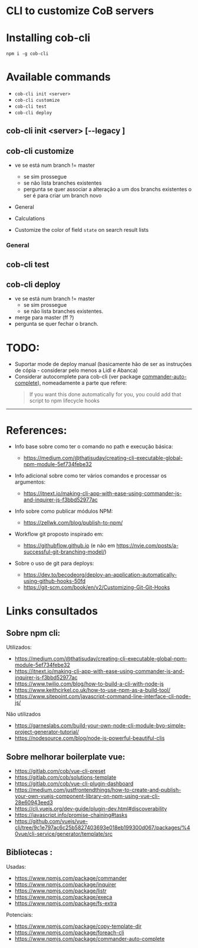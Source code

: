 # CLI to customize CoB servers

# Installing cob-cli
`npm i -g cob-cli`

# Available commands

 * `cob-cli init <server>`
 * `cob-cli customize`
 * `cob-cli test`
 * `cob-cli deploy`

## cob-cli init \<server> [--legacy <folder>]

## cob-cli customize

 * ve se está num branch != master
    * se sim prossegue
    * se não lista branches existentes
    * pergunta se quer associar a alteração a um dos branchs existentes o ser é para criar um branch novo


 * General 
 * Calculations
 * Customize the color of field `state` on search result lists

### General

## cob-cli test

## cob-cli deploy
 * ve se está num branch != master
    * se sim prossegue
    * se não lista branches existentes.
 * merge para master (ff ?)
 * pergunta se quer fechar o branch.



# TODO:
   * Suportar mode de deploy manual (basicamente hão de ser as instruções de cópia - considerar pelo menos a Lidl e Abanca)
   * Considerar autocomplete para cob-cli (ver package [commander-auto-complete](https://www.npmjs.com/package/commander-auto-complete)), nomeadamente a parte que refere:
      > If you want this done automatically for you, you could add that script to npm lifecycle hooks

---

# References:
   * Info base sobre como ter o comando no path e execução básica:
      * https://medium.com/@thatisuday/creating-cli-executable-global-npm-module-5ef734febe32
   * Info adicional sobre como ter vários comandos e processar os argumentos: 
      * https://itnext.io/making-cli-app-with-ease-using-commander-js-and-inquirer-js-f3bbd52977ac
   * Info sobre como publicar módulos NPM: 
      * https://zellwk.com/blog/publish-to-npm/

   * Workflow git proposto inspirado em: 
      * https://githubflow.github.io (e não em https://nvie.com/posts/a-successful-git-branching-model/)

   * Sobre o uso de git para deploys: 
      * https://dev.to/becodeorg/deploy-an-application-automatically-using-github-hooks-50fd
      * https://git-scm.com/book/en/v2/Customizing-Git-Git-Hooks


# Links consultados
## Sobre npm cli:
Utilizados:
  * https://medium.com/@thatisuday/creating-cli-executable-global-npm-module-5ef734febe32
  * https://itnext.io/making-cli-app-with-ease-using-commander-js-and-inquirer-js-f3bbd52977ac
  * https://www.twilio.com/blog/how-to-build-a-cli-with-node-js
  * https://www.keithcirkel.co.uk/how-to-use-npm-as-a-build-tool/
  * https://www.sitepoint.com/javascript-command-line-interface-cli-node-js/
 
 Não utilizados
  * https://garneslabs.com/build-your-own-node-cli-module-byo-simple-project-generator-tutorial/
  * https://nodesource.com/blog/node-js-powerful-beautiful-clis

## Sobre melhorar boilerplate vue:
 * https://gitlab.com/cob/vue-cli-preset
 * https://gitlab.com/cob/solutions-template
 * https://gitlab.com/cob/vue-cli-plugin-dashboard
 * https://medium.com/justfrontendthings/how-to-create-and-publish-your-own-vuejs-component-library-on-npm-using-vue-cli-28e60943eed3
 * https://cli.vuejs.org/dev-guide/plugin-dev.html#discoverability
 * https://javascript.info/promise-chaining#tasks
 * https://github.com/vuejs/vue-cli/tree/9c1e797ac6c25b5827403693e018eb199300d067/packages/%40vue/cli-service/generator/template/src

 ## Bibliotecas :
Usadas:
  * https://www.npmjs.com/package/commander
  * https://www.npmjs.com/package/inquirer
  * https://www.npmjs.com/package/listr
  * https://www.npmjs.com/package/execa
  * https://www.npmjs.com/package/fs-extra

  Potenciais:
  * https://www.npmjs.com/package/copy-template-dir
  * https://www.npmjs.com/package/foreach-cli
  * https://www.npmjs.com/package/commander-auto-complete